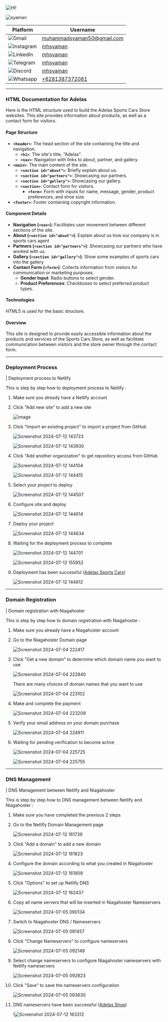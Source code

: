 <!-- [![Review Assignment Due Date](https://classroom.github.com/assets/deadline-readme-button-22041afd0340ce965d47ae6ef1cefeee28c7c493a6346c4f15d667ab976d596c.svg)](https://classroom.github.com/a/cvSOEAVD) -->

![HI!](https://readme-typing-svg.demolab.com?font=Fira+Code&size=80&pause=1000&color=08D750&vCenter=true&random=false&width=700&height=80&lines=Hi+I'm+Syaman!)

![syaman](https://pps.whatsapp.net/v/t61.24694-24/407913903_1745747519182962_1566087942243172530_n.jpg?ccb=11-4&oh=01_Q5AaILYmBWUJiHmkSEKfwoEngGjgM66g4ZIE_3PQN97bnGss&oe=669DD04C&_nc_sid=e6ed6c&_nc_cat=102)

| Platform                                                                                                       | Username                                                        |
| -------------------------------------------------------------------------------------------------------------- | --------------------------------------------------------------- |
| ![Gmail](https://img.shields.io/badge/Gmail-D14836?logo=gmail&logoColor=white&style=for-the-badge)             | [muhammadsyaman50@gmail.com](mailto:muhammadsyaman50@gmail.com) |
| ![Instagram](https://img.shields.io/badge/Instagram-E4405F?logo=instagram&logoColor=white&style=for-the-badge) | [mhsyaman](https://instagram.com/mhsyaman)                      |
| ![LinkedIn](https://img.shields.io/badge/LinkedIn-0077B5?logo=linkedin&logoColor=white&style=for-the-badge)    | [mhsyaman](https://linkedin.com/in/mhsyaman)                    |
| ![Telegram](https://img.shields.io/badge/Telegram-2CA5E0?logo=telegram&logoColor=white&style=for-the-badge)    | [mhsyaman](https://t.me/mhsyaman)                               |
| ![Discord](https://img.shields.io/badge/Discord-5865F2?style=for-the-badge&logo=discord&logoColor=white)       | [mhsyaman](https://discordapp.com/users/mhsyaman)               |
| ![Whatsapp](https://img.shields.io/badge/WhatsApp-25D366?style=for-the-badge&logo=whatsapp&logoColor=white)    | [+6281387372081](https://wa.me/+6281387372081)                  |

---

### HTML Documentation for Adelas

Here is the HTML structure used to build the Adelas Sports Cars Store websites. This site provides information about products, as well as a contact form for visitors.

#### Page Structure

- **`<header>`**: The head section of the site containing the title and navigation.
  - **`<h1>`**: The site's title, "Adelas".
  - **`<nav>`**: Navigation with links to about, partner, and gallery.
- **`<main>`**: The main content of the site.
  - **`<section id="about">`**: Briefly explain about us.
  - **`<section id="partners">`**: Showcasing our partners.
  - **`<section id="gallery">`**: Showcasing our gallery.
  - **`<section>`**: Contact form for visitors.
    - **`<form>`**: Form with inputs for name, message, gender, product preferences, and shoe size.
- **`<footer>`**: Footer containing copyright information.

#### Component Details

- **Navigation (`<nav>`)**: Facilitates user movement between different sections of the site.
- **About (`<section id="about">`)**: Explain about us how our company is in sports cars agent
- **Partners (`<section id="partners">`)**: Showcasing our partners who have worked with us.
- **Gallery (`<section id="gallery">`)**: Show some examples of sports cars into the gallery
- **Contact Form (`<form>`)**: Collects information from visitors for communication or marketing purposes.
  - **Gender Input**: Radio buttons to select gender.
  - **Product Preferences**: Checkboxes to select preferred product types.

#### Technologies

HTML5 is used for the basic structure.

#### Overview

This site is designed to provide easily accessible information about the products and services of the Sports Cars Store, as well as facilitate communication between visitors and the store owner through the contact form.

---

### Deployment Process

| Deployment process to Netlify

This is step by step how to deployment process to Netlify :

1. Make sure you already have a Netlify account
   
2. Click "Add new site" to add a new site

   ![image](https://github.com/user-attachments/assets/1aedf883-e737-4851-a90f-fc9a9455514c)

3. Click "Import an existing project" to import a project from GitHub
   
   ![Screenshot 2024-07-12 143723](https://github.com/user-attachments/assets/db357cfc-af73-4c4a-8251-8b823315eb3f)

   ![Screenshot 2024-07-12 143930](https://github.com/user-attachments/assets/e723a7d1-ec2c-410e-9bdc-598d191a1ff7)

4. Click "Add another organization" to get repository access from GitHub

   ![Screenshot 2024-07-12 144104](https://github.com/user-attachments/assets/f79cc0f5-4586-443c-9748-251bd87e6e1e)

   ![Screenshot 2024-07-12 144415](https://github.com/user-attachments/assets/5922174d-5b36-44d9-bd09-da7c892c1f9a)

5. Select your project to deploy

   ![Screenshot 2024-07-12 144507](https://github.com/user-attachments/assets/4f7f014a-3acc-4f79-ab26-0b46c5083580)

6. Configure site and deploy

   ![Screenshot 2024-07-12 144614](https://github.com/user-attachments/assets/f28d8538-852c-4aec-acd2-55a35168db0e)

7. Deploy your project

   ![Screenshot 2024-07-12 144634](https://github.com/user-attachments/assets/88aea82d-efc0-4bd7-91e7-723f1fb87e8b)

8. Waiting for the deployment process to complete

   ![Screenshot 2024-07-12 144701](https://github.com/user-attachments/assets/e5b81074-79a7-4c5c-a86f-6a8f4518a789)

   ![Screenshot 2024-07-12 155952](https://github.com/user-attachments/assets/9ac0ead1-8d22-416b-af29-98e6b7ec9042)

9. Deployment has been successful ([Adelas Sports Cars](https://adelassportcars.netlify.app/))

   ![Screenshot 2024-07-12 144812](https://github.com/user-attachments/assets/d260ede7-7982-4ea4-8eb6-d852e1145541)

---

### Domain Registration

| Domain registration with Niagahoster

This is step by step how to domain registration with Niagahoster :

1. Make sure you already have a Niagahoster account

2. Go to the Niagahoster Domain page

   ![Screenshot 2024-07-04 222417](https://github.com/revou-fsse-5/module-1-mhsyaman/assets/98678219/acd49d47-b091-4ffa-8396-f76b8cb277f4)

3. Click "Get a new domain" to determine which domain name you want to use

   ![Screenshot 2024-07-04 222840](https://github.com/revou-fsse-5/module-1-mhsyaman/assets/98678219/4d9a7ebe-287a-48be-8f80-0db2f0ae6749)
   
   There are many choices of domain names that you want to use

   ![Screenshot 2024-07-04 223102](https://github.com/revou-fsse-5/module-1-mhsyaman/assets/98678219/d43b26a4-33fb-41b3-9bf9-d1ff616e78b2)

4. Make and complete the payment
   
   ![Screenshot 2024-07-04 223209](https://github.com/revou-fsse-5/module-1-mhsyaman/assets/98678219/9a33cbf9-8222-42bc-8fa7-824c68e0a1d6)

5. Verify your email address on your domain purchase

   ![Screenshot 2024-07-04 224911](https://github.com/revou-fsse-5/module-1-mhsyaman/assets/98678219/53f4562b-d176-494d-99e8-f30f34263657)

6. Waiting for pending verification to become active

   ![Screenshot 2024-07-04 225725](https://github.com/revou-fsse-5/module-1-mhsyaman/assets/98678219/2a6cdddd-f83b-40e7-b37a-26f35a431a7a)

   ![Screenshot 2024-07-04 225755](https://github.com/revou-fsse-5/module-1-mhsyaman/assets/98678219/2ea50068-89e6-425c-9d0b-abd8c0f5f0f9)

---

### DNS Management

| DNS Management between Netlify and Niagahoster

This is step by step how to DNS management between Netlify and Niagahoster :

1. Make sure you have completed the previous 2 steps
2. Go to the Netlify Domain Management page

   ![Screenshot 2024-07-12 161739](https://github.com/user-attachments/assets/49d1d11c-75cd-4767-9848-cd6f5770b236)

3. Click "Add a domain" to add a new domain

   ![Screenshot 2024-07-12 161823](https://github.com/user-attachments/assets/ea154481-96eb-4a1a-8b77-8307cf9c961a)
  
4. Configure the domain according to what you created in Niagahoster

   ![Screenshot 2024-07-12 161909](https://github.com/user-attachments/assets/081ae380-bd68-4c6b-9f7f-645b5de9d8b8)

5. Click "Options" to set up Netlify DNS

   ![Screenshot 2024-07-12 162437](https://github.com/user-attachments/assets/2380e261-4c5e-4fff-bb75-d27678964a39)

6. Copy all name servers that will be inserted in Niagahoster Nameservers

   ![Screenshot 2024-07-05 090134](https://github.com/revou-fsse-5/module-1-mhsyaman/assets/98678219/20eb18fd-ae77-4264-9314-22772f41ea03)

7. Switch to Niagahoster DNS / Nameservers

   ![Screenshot 2024-07-05 091457](https://github.com/revou-fsse-5/module-1-mhsyaman/assets/98678219/cdc28b4c-52be-4f09-bc4d-378865d30b4e)

8. Click "Change Nameservers" to configure nameservers

   ![Screenshot 2024-07-05 092149](https://github.com/revou-fsse-5/module-1-mhsyaman/assets/98678219/a50beb73-699c-4bd5-839c-f3a0f95079be)

9. Select change nameservers to configure Niagahoster nameservers with Netlify nameservers

    ![Screenshot 2024-07-05 092823](https://github.com/revou-fsse-5/module-1-mhsyaman/assets/98678219/dcbdfac5-28e8-4707-be43-4b38a681a99d)

10. Click "Save" to save the nameservers configuration

    ![Screenshot 2024-07-05 093630](https://github.com/revou-fsse-5/module-1-mhsyaman/assets/98678219/a6f79214-09bd-424d-9488-26e8b6cca61e)

11. DNS nameservers have been successful ([Adelas Shop](http://adelas.shop/))

    !![Screenshot 2024-07-12 163312](https://github.com/user-attachments/assets/c0bb7be3-2894-4154-bc5b-9f2c04f91928)

